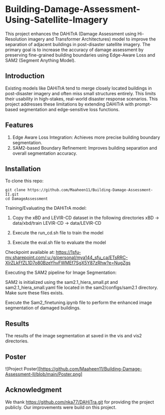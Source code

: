 # Building-Damage-Assessment-Using-Satellite-Imagery

This project enhances the DAHiTrA (Damage Assessment using Hi-Resolution imagery and Transformer Architectures) model to improve the separation of adjacent buildings in post-disaster satellite imagery. The primary goal is to increase the accuracy of damage assessment by preserving fine-grained building boundaries using Edge-Aware Loss and SAM2 (Segment Anything Model).

## Introduction
Existing models like DAHiTrA tend to merge closely located buildings in post-disaster imagery and often miss small structures entirely. This limits their usability in high-stakes, real-world disaster response scenarios. This project addresses these limitations by extending DAHiTrA with prompt-based segmentation and edge-sensitive loss functions.

## Features
1. Edge Aware Loss Integration: Achieves more precise building boundary segmentation.
2. SAM2-based Boundary Refinement: Improves building separation and overall segmentation accuracy.

## Installation  

To clone this repo: 

```
git clone https://github.com/Maaheen11/Building-Damage-Assessment-II.git
cd DamageAssessment
```

Training/Evaluating the DAHiTrA model: 

1. Copy the xBD and LEVIR-CD dataset in the following directories 
  xBD -> data/xbd/train 
  LEVIR-CD -> data/LEVIR-CD

2. Execute the run_cd.sh file to train the model

3. Execute the eval.sh file to evaluate the model

Checkpoint available at: https://1sfu-my.sharepoint.com/:u:/g/personal/mya144_sfu_ca/ETsRRC-XlrZLkFfZL1D7o80BzeYhvFWMEf7SgX5Y87zRhw?e=NugZgs

Executing the SAM2 pipeline for Image Segmentation:

SAM2 is initialized using the sam2.1_hiera_small.pt and sam2.1_hiera_small.yaml file located in the sam2/configs/sam2.1 directory. Make sure these files exists. 

Execute the Sam2_finetuning.ipynb file to perform the enhanced image segmentation of damaged buildings. 

## Results 
The results of the image segmentation at saved in the vis and vis2 directories. 

## Poster
![Project Poster][https://github.com/Maaheen11/Building-Damage-Assessment-II/blob/main/Poster.png]


## Acknowledgment 
We thank https://github.com/nka77/DAHiTra.git for providing the project publicly. Our improvements were build on this project. 
